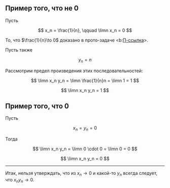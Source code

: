 ## Пример того, что не $0$

Пусть

$$ x_n = \frac{1}{n}, \qquad \limn x_n = 0 $$

То, что $\frac{1}{n}\to 0$ доказано в прото-задаче <b:[П-ссылка](advanced/proto/sequence-lim/elementary)>.

Пусть также

$$ y_n = n $$

Рассмотрим предел произведения этих последовательностей:

$$ \limn x_n y_n = \limn \frac{1}{n}n = \limn 1 = 1 $$

$$ \limn x_n y_n = 1 $$

## Пример того, что $0$

Пусть

$$ x_n = y_n = 0 $$

Тогда

$$ \limn x_n y_n = \limn 0 \cdot 0 = \limn 0 = 0 $$

$$ \limn x_n y_n = 0 $$

---

Итак, нельзя утверждать, что из $x_n\to 0$ и какой-то $y_n$ всегда следует, что $x_n y_n \to 0$.